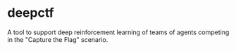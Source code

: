 # deepctf
A tool to support deep reinforcement learning of teams of agents competing in the "Capture the Flag" scenario.
